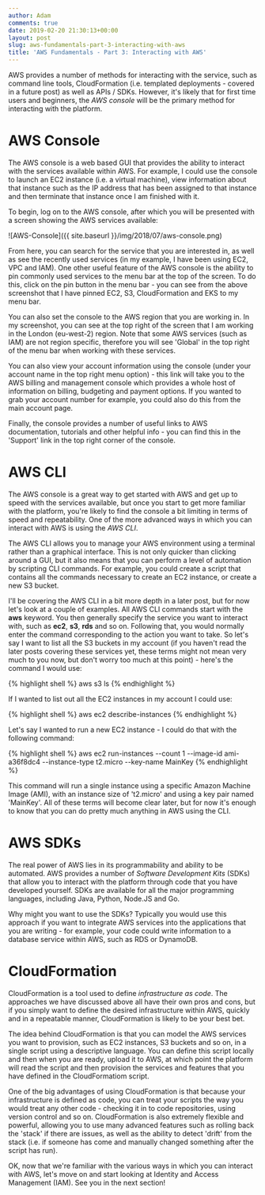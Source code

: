 ```yaml
---
author: Adam
comments: true
date: 2019-02-20 21:30:13+00:00
layout: post
slug: aws-fundamentals-part-3-interacting-with-aws
title: 'AWS Fundamentals - Part 3: Interacting with AWS'
---
```


AWS provides a number of methods for interacting with the service, such as command line tools, CloudFormation (i.e. templated deployments - covered in a future post) as well as APIs / SDKs. However, it's likely that for first time users and beginners, the _AWS console_ will be the primary method for interacting with the platform.

# AWS Console

The AWS console is a web based GUI that provides the ability to interact with the services available within AWS. For example, I could use the console to launch an EC2 instance (i.e. a virtual machine), view information about that instance such as the IP address that has been assigned to that instance and then terminate that instance once I am finished with it.

To begin, log on to the AWS console, after which you will be presented with a screen showing the AWS services available:

![AWS-Console]({{ site.baseurl }}/img/2018/07/aws-console.png)

From here, you can search for the service that you are interested in, as well as see the recently used services (in my example, I have been using EC2, VPC and IAM). One other useful feature of the AWS console is the ability to pin commonly used services to the menu bar at the top of the screen. To do this, click on the pin button in the menu bar - you can see from the above screenshot that I have pinned EC2, S3, CloudFormation and EKS to my menu bar.

You can also set the console to the AWS region that you are working in. In my screenshot, you can see at the top right of the screen that I am working in the London (eu-west-2) region. Note that some AWS services (such as IAM) are not region specific, therefore you will see 'Global' in the top right of the menu bar when working with these services.

You can also view your account information using the console (under your account name in the top right menu option) - this link will take you to the AWS billing and management console which provides a whole host of information on billing, budgeting and payment options. If you wanted to grab your account number for example, you could also do this from the main account page.

Finally, the console provides a number of useful links to AWS documentation, tutorials and other helpful info - you can find this in the 'Support' link in the top right corner of the console.

# AWS CLI

The AWS console is a great way to get started with AWS and get up to speed with the services available, but once you start to get more familiar with the platform, you're likely to find the console a bit limiting in terms of speed and repeatability. One of the more advanced ways in which you can interact with AWS is using the _AWS CLI_.

The AWS CLI allows you to manage your AWS environment using a terminal rather than a graphical interface. This is not only quicker than clicking around a GUI, but it also means that you can perform a level of automation by scripting CLI commands. For example, you could create a script that contains all the commands necessary to create an EC2 instance, or create a new S3 bucket.

I'll be covering the AWS CLI in a bit more depth in a later post, but for now let's look at a couple of examples. All AWS CLI commands start with the **aws** keyword. You then generally specify the service you want to interact with, such as **ec2**, **s3**, **rds** and so on. Following that, you would normally enter the command corresponding to the action you want to take. So let's say I want to list all the S3 buckets in my account (if you haven't read the later posts covering these services yet, these terms might not mean very much to you now, but don't worry too much at this point) - here's the command I would use:

{% highlight shell %}
aws s3 ls
{% endhighlight %}

If I wanted to list out all the EC2 instances in my account I could use:

{% highlight shell %}
aws ec2 describe-instances
{% endhighlight %}

Let's say I wanted to run a new EC2 instance - I could do that with the following command:

{% highlight shell %}
aws ec2 run-instances --count 1 --image-id ami-a36f8dc4 --instance-type t2.micro --key-name MainKey
{% endhighlight %}

This command will run a single instance using a specific Amazon Machine Image (AMI), with an instance size of 't2.micro' and using a key pair named 'MainKey'. All of these terms will become clear later, but for now it's enough to know that you can do pretty much anything in AWS using the CLI.

# AWS SDKs

The real power of AWS lies in its programmability and ability to be automated. AWS provides a number of _Software Development Kits_ (SDKs) that allow you to interact with the platform through code that you have developed yourself. SDKs are available for all the major programming languages, including Java, Python, Node.JS and Go.

Why might you want to use the SDKs? Typically you would use this approach if you want to integrate AWS services into the applications that you are writing - for example, your code could write information to a database service within AWS, such as RDS or DynamoDB.

# CloudFormation

CloudFormation is a tool used to define _infrastructure as code_. The approaches we have discussed above all have their own pros and cons, but if you simply want to define the desired infrastructure within AWS, quickly and in a repeatable manner, CloudFormation is likely to be your best bet.

The idea behind CloudFormation is that you can model the AWS services you want to provision, such as EC2 instances, S3 buckets and so on, in a single script using a descriptive language. You can define this script locally and then when you are ready, upload it to AWS, at which point the platform will read the script and then provision the services and features that you have defined in the CloudFormatiom script.

One of the big advantages of using CloudFormation is that because your infrastructure is defined as code, you can treat your scripts the way you would treat any other code - checking it in to code repositories, using version control and so on. CloudFormation is also extremely flexible and powerful, allowing you to use many advanced features such as rolling back the 'stack' if there are issues, as well as the ability to detect 'drift' from the stack (i.e. if someone has come and manually changed something after the script has run).

OK, now that we're familiar with the various ways in which you can interact with AWS, let's move on and start looking at Identity and Access Management (IAM). See you in the next section!
